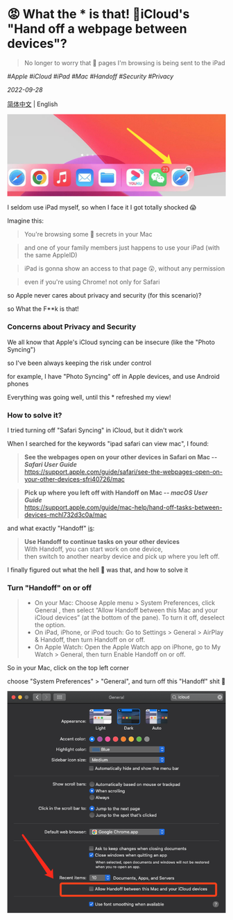 # 😡 What the \* is that! 🍎iCloud's "Hand off a webpage between devices"?

> No longer to worry that 🔞 pages I'm browsing is being sent to the iPad

*#Apple #iCloud #iPad #Mac #Handoff #Security #Privacy*

*2022-09-28*

[简体中文](./wtf-is-that-mac-icloud-handoff.md) | English

<img width=600 src=WX20220928-180550.png>

I seldom use iPad myself, so when I face it I got totally shocked 😱

Imagine this:

> You're browsing some 🔞 secrets in your Mac

> and one of your family members just happens to use your iPad (with the same AppleID)

> iPad is gonna show an access to that page 😲, without any permission

> even if you're using Chrome! not only for Safari

so Apple never cares about privacy and security (for this scenario)?

so What the F**k is that!

### Concerns about Privacy and Security

We all know that Apple's iCloud syncing can be insecure (like the "Photo Syncing")

so I've been always keeping the risk under control

for example, I have "Photo Syncing" off in Apple devices, and use Android phones

Everything was going well, until this * refreshed my view!

### How to solve it?

I tried turning off "Safari Syncing" in iCloud, but it didn't work

When I searched for the keywords "ipad safari can view mac", I found:

> **See the webpages open on your other devices in Safari on Mac -- _Safari User Guide_**<br>
> https://support.apple.com/guide/safari/see-the-webpages-open-on-your-other-devices-sfri40726/mac

> **Pick up where you left off with Handoff on Mac -- _macOS User Guide_**<br>
> https://support.apple.com/guide/mac-help/hand-off-tasks-between-devices-mchl732d3c0a/mac

and what exactly "Handoff" [is](https://support.apple.com/en-us/HT209455):

> **Use Handoff to continue tasks on your other devices**<br>
> With Handoff, you can start work on one device,<br>
> then switch to another nearby device and pick up where you left off.

I finally figured out what the hell 👻 was that, and how to solve it

### Turn "Handoff" on or off

> - On your Mac: Choose Apple menu > System Preferences, click General , then select “Allow Handoff between this Mac and your iCloud devices” (at the bottom of the pane). To turn it off, deselect the option.
> - On iPad, iPhone, or iPod touch: Go to Settings > General > AirPlay & Handoff, then turn Handoff on or off.
> - On Apple Watch: Open the Apple Watch app on iPhone, go to My Watch > General, then turn Enable Handoff on or off.

So in your Mac, click on the top left corner

choose "System Preferences" > "General", and turn off this "Handoff" shit 💩

![](WX20220928-175618.png)
